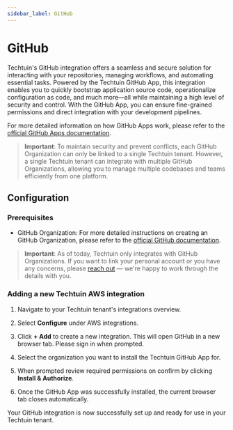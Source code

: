 ```yaml
---
sidebar_label: GitHub
---
```


# GitHub

Techtuin's GitHub integration offers a seamless and secure solution for interacting with your repositories, managing workflows, and automating essential tasks. Powered by the Techtuin GitHub App, this integration enables you to quickly bootstrap application source code, operationalize configuration as code, and much more—all while maintaining a high level of security and control. With the GitHub App, you can ensure fine-grained permissions and direct integration with your development pipelines.

For more detailed information on how GitHub Apps work, please refer to the [official GitHub Apps documentation](https://docs.github.com/en/developers/apps).

> **Important**: To maintain security and prevent conflicts, each GitHub Organization can only be linked to a single Techtuin tenant. However, a single Techtuin tenant can integrate with multiple GitHub Organizations, allowing you to manage multiple codebases and teams efficiently from one platform.

## Configuration

### Prerequisites

- GitHub Organization: For more detailed instructions on creating an GitHub Organization, please refer to the [official GitHub documentation](https://docs.github.com/en/organizations/collaborating-with-groups-in-organizations/about-organizations).

> **Important**: As of today, Techtuin only integrates with GitHub Organizations. If you want to link your personal account or you have any concerns, please [reach out](https://urls.techtuin.com/contact) — we're happy to work through the details with you.

### Adding a new Techtuin AWS integration

1) Navigate to your Techtuin tenant's integrations overview.

1) Select **Configure** under AWS integrations.

1) Click **+ Add** to create a new integration. This will open GitHub in a new browser tab. Please sign in when prompted.

1) Select the organization you want to install the Techtuin GitHub App for.

1) When prompted review required permissions on confirm by clicking **Install & Authorize**.

1) Once the GitHub App was successfully installed, the current browser tab closes automatically.

Your GitHub integration is now successfully set up and ready for use in your Techtuin tenant.
